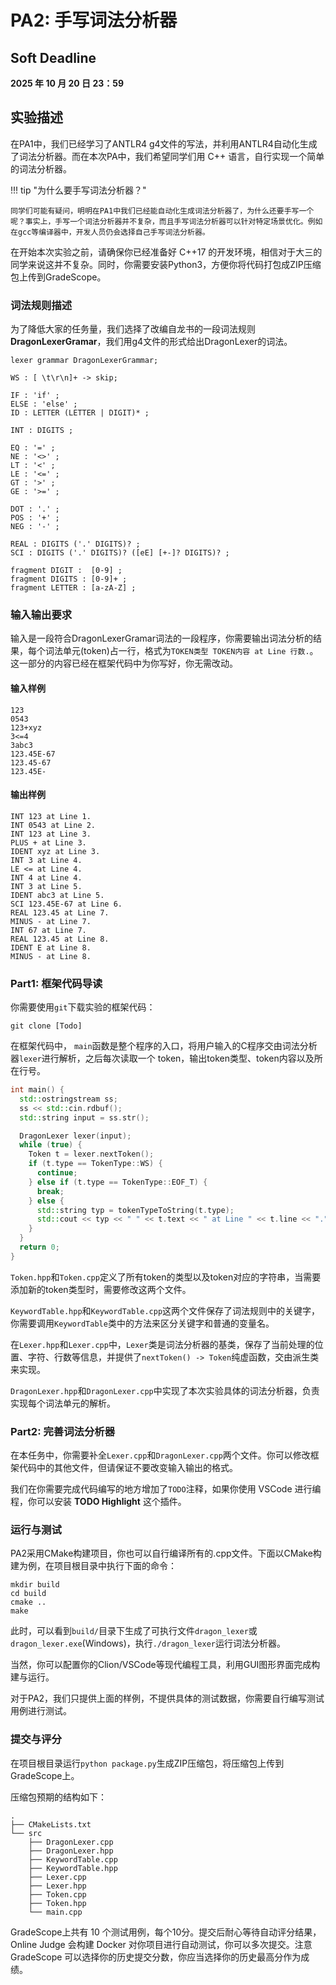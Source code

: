 # PA2: 手写词法分析器

## Soft Deadline

**2025 年 10 月 20 日 23：59**

## 实验描述

在PA1中，我们已经学习了ANTLR4 g4文件的写法，并利用ANTLR4自动化生成了词法分析器。而在本次PA中，我们希望同学们用 C++ 语言，自行实现一个简单的词法分析器。

!!! tip "为什么要手写词法分析器？"

	同学们可能有疑问，明明在PA1中我们已经能自动化生成词法分析器了，为什么还要手写一个呢？事实上，手写一个词法分析器并不复杂，而且手写词法分析器可以针对特定场景优化。例如在gcc等编译器中，开发人员仍会选择自己手写词法分析器。

在开始本次实验之前，请确保你已经准备好 C++17 的开发环境，相信对于大三的同学来说这并不复杂。同时，你需要安装Python3，方便你将代码打包成ZIP压缩包上传到GradeScope。

### 词法规则描述

为了降低大家的任务量，我们选择了改编自龙书的一段词法规则**DragonLexerGramar**，我们用g4文件的形式给出DragonLexer的词法。

```g4 title="DragonLexerGrammar.g4"
lexer grammar DragonLexerGrammar;

WS : [ \t\r\n]+ -> skip;

IF : 'if' ;
ELSE : 'else' ;
ID : LETTER (LETTER | DIGIT)* ;

INT : DIGITS ;

EQ : '=' ;
NE : '<>' ;
LT : '<' ;
LE : '<=' ;
GT : '>' ;
GE : '>=' ;

DOT : '.' ;
POS : '+' ;
NEG : '-' ;

REAL : DIGITS ('.' DIGITS)? ;
SCI : DIGITS ('.' DIGITS)? ([eE] [+-]? DIGITS)? ;

fragment DIGIT :  [0-9] ;
fragment DIGITS : [0-9]+ ;
fragment LETTER : [a-zA-Z] ;
```

### 输入输出要求

输入是一段符合DragonLexerGramar词法的一段程序，你需要输出词法分析的结果，每个词法单元(token)占一行，格式为`TOKEN类型 TOKEN内容 at Line 行数.`。这一部分的内容已经在框架代码中为你写好，你无需改动。

#### 输入样例

```
123
0543
123+xyz
3<=4
3abc3
123.45E-67
123.45-67
123.45E-
```

#### 输出样例

```
INT 123 at Line 1.
INT 0543 at Line 2.
INT 123 at Line 3.
PLUS + at Line 3.
IDENT xyz at Line 3.
INT 3 at Line 4.
LE <= at Line 4.
INT 4 at Line 4.
INT 3 at Line 5.
IDENT abc3 at Line 5.
SCI 123.45E-67 at Line 6.
REAL 123.45 at Line 7.
MINUS - at Line 7.
INT 67 at Line 7.
REAL 123.45 at Line 8.
IDENT E at Line 8.
MINUS - at Line 8.
```

### Part1: 框架代码导读

你需要使用`git`下载实验的框架代码：

```shell
git clone [Todo]
```

在框架代码中， `main`函数是整个程序的入口，将用户输入的C程序交由词法分析器`lexer`进行解析，之后每次读取一个 token，输出token类型、token内容以及所在行号。

```cpp title="main.cpp"
int main() {
  std::ostringstream ss;
  ss << std::cin.rdbuf();
  std::string input = ss.str();

  DragonLexer lexer(input);
  while (true) {
    Token t = lexer.nextToken();
    if (t.type == TokenType::WS) {
      continue;
    } else if (t.type == TokenType::EOF_T) {
      break;
    } else {
      std::string typ = tokenTypeToString(t.type);
      std::cout << typ << " " << t.text << " at Line " << t.line << "." << std::endl;
    }
  }
  return 0;
}
```

`Token.hpp`和`Token.cpp`定义了所有token的类型以及token对应的字符串，当需要添加新的token类型时，需要修改这两个文件。

`KeywordTable.hpp`和`KeywordTable.cpp`这两个文件保存了词法规则中的关键字，你需要调用`KeywordTable`类中的方法来区分关键字和普通的变量名。

在`Lexer.hpp`和`Lexer.cpp`中，`Lexer`类是词法分析器的基类，保存了当前处理的位置、字符、行数等信息，并提供了`nextToken() -> Token`纯虚函数，交由派生类来实现。

`DragonLexer.hpp`和`DragonLexer.cpp`中实现了本次实验具体的词法分析器，负责实现每个词法单元的解析。


### Part2: 完善词法分析器

在本任务中，你需要补全`Lexer.cpp`和`DragonLexer.cpp`两个文件。你可以修改框架代码中的其他文件，但请保证不要改变输入输出的格式。

我们在你需要完成代码编写的地方增加了`TODO`注释，如果你使用 VSCode 进行编程，你可以安装 **TODO Highlight** 这个插件。

### 运行与测试

PA2采用CMake构建项目，你也可以自行编译所有的.cpp文件。下面以CMake构建为例，在项目根目录中执行下面的命令：

```shell
mkdir build
cd build
cmake ..
make
```

此时，可以看到`build/`目录下生成了可执行文件`dragon_lexer`或`dragon_lexer.exe`(Windows)，执行`./dragon_lexer`运行词法分析器。

当然，你可以配置你的Clion/VSCode等现代编程工具，利用GUI图形界面完成构建与运行。

对于PA2，我们只提供上面的样例，不提供具体的测试数据，你需要自行编写测试用例进行测试。

### 提交与评分

在项目根目录运行`python package.py`生成ZIP压缩包，将压缩包上传到GradeScope上。

压缩包预期的结构如下：

```
.
├── CMakeLists.txt
└── src
    ├── DragonLexer.cpp
    ├── DragonLexer.hpp
    ├── KeywordTable.cpp
    ├── KeywordTable.hpp
    ├── Lexer.cpp
    ├── Lexer.hpp
    ├── Token.cpp
    ├── Token.hpp
    └── main.cpp
```
GradeScope上共有 10 个测试用例，每个10分。提交后耐心等待自动评分结果，Online Judge 会构建 Docker 对你项目进行自动测试，你可以多次提交。注意 GradeScope 可以选择你的历史提交分数，你应当选择你的历史最高分作为成绩。